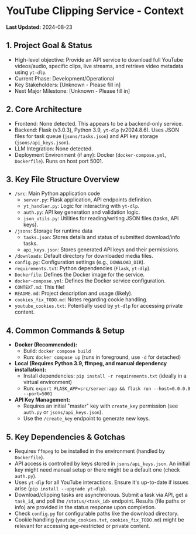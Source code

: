 # YouTube Clipping Service - Context

**Last Updated:** 2024-08-23

## 1. Project Goal & Status
- High-level objective: Provide an API service to download full YouTube videos/audio, specific clips, live streams, and retrieve video metadata using `yt-dlp`.
- Current Phase: Development/Operational
- Key Stakeholders: [Unknown - Please fill in]
- Next Major Milestone: [Unknown - Please fill in]

## 2. Core Architecture
- Frontend: None detected. This appears to be a backend-only service.
- Backend: Flask (v3.0.3), Python 3.9, `yt-dlp` (v2024.8.6). Uses JSON files for task queue (`jsons/tasks.json`) and API key storage (`jsons/api_keys.json`).
- LLM Integration: None detected.
- Deployment Environment (if any): Docker (`docker-compose.yml`, `Dockerfile`). Runs on host port 5001.

## 3. Key File Structure Overview
- `/src`: Main Python application code
  - `server.py`: Flask application, API endpoints definition.
  - `yt_handler.py`: Logic for interacting with `yt-dlp`.
  - `auth.py`: API key generation and validation logic.
  - `json_utils.py`: Utilities for reading/writing JSON files (tasks, API keys).
- `/jsons`: Storage for runtime data
  - `tasks.json`: Stores details and status of submitted download/info tasks.
  - `api_keys.json`: Stores generated API keys and their permissions.
- `/downloads`: Default directory for downloaded media files.
- `config.py`: Configuration settings (e.g., `DOWNLOAD_DIR`).
- `requirements.txt`: Python dependencies (`Flask`, `yt-dlp`).
- `Dockerfile`: Defines the Docker image for the service.
- `docker-compose.yml`: Defines the Docker service configuration.
- `CONTEXT.md`: This file!
- `README.md`: Project description and usage (likely).
- `cookies_fix_TODO.md`: Notes regarding cookie handling.
- `youtube_cookies.txt`: Potentially used by `yt-dlp` for accessing private content.

## 4. Common Commands & Setup
- **Docker (Recommended):**
  - Build: `docker compose build`
  - Run: `docker compose up` (runs in foreground, use `-d` for detached)
- **Local (Requires Python 3.9, ffmpeg, and manual dependency installation):**
  - Install dependencies: `pip install -r requirements.txt` (ideally in a virtual environment)
  - Run: `export FLASK_APP=src/server:app && flask run --host=0.0.0.0 --port=5001`
- **API Key Management:**
  - Requires an initial "master" key with `create_key` permission (see `auth.py` or `jsons/api_keys.json`).
  - Use the `/create_key` endpoint to generate new keys.

## 5. Key Dependencies & Gotchas
- Requires `ffmpeg` to be installed in the environment (handled by `Dockerfile`).
- API access is controlled by keys stored in `jsons/api_keys.json`. An initial key might need manual setup or there might be a default one (check `auth.py`).
- Uses `yt-dlp` for all YouTube interactions. Ensure it's up-to-date if issues arise (`pip install --upgrade yt-dlp`).
- Download/clipping tasks are asynchronous. Submit a task via API, get a `task_id`, and poll the `/status/<task_id>` endpoint. Results (file paths or info) are provided in the status response upon completion.
- Check `config.py` for configurable paths like the download directory.
- Cookie handling (`youtube_cookies.txt`, `cookies_fix_TODO.md`) might be relevant for accessing age-restricted or private content.
